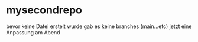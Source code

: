 # mysecondrepo
bevor keine Datei erstelt wurde gab es keine branches (main...etc)
jetzt eine Anpassung am Abend